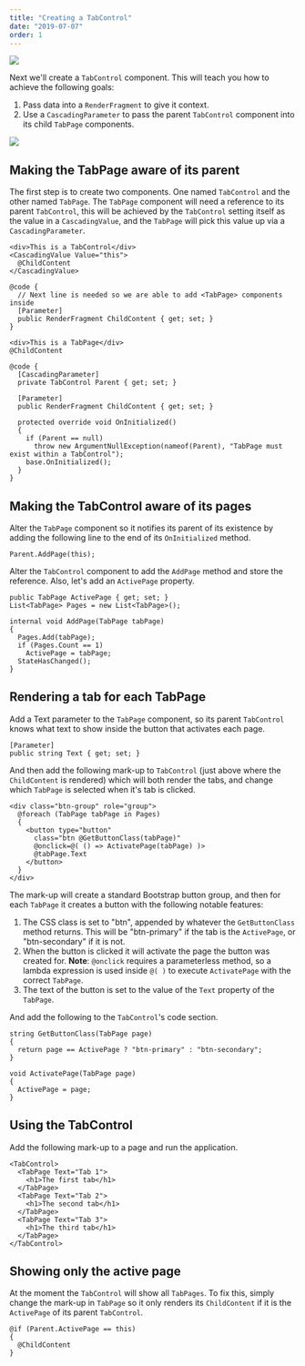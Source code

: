```yaml
---
title: "Creating a TabControl"
date: "2019-07-07"
order: 1
---
```


[![](images/SourceLink.png)](https://github.com/mrpmorris/blazor-university/tree/master/src/TemplatedComponents/CreatingATabControl)

Next we'll create a `TabControl` component. This will teach you how to achieve the following goals:

1. Pass data into a `RenderFragment` to give it context.
2. Use a `CascadingParameter` to pass the parent `TabControl` component into its child `TabPage` components.

![](images/TabControl.gif)

## Making the TabPage aware of its parent

The first step is to create two components.
One named `TabControl` and the other named `TabPage`.
The `TabPage` component will need a reference to its parent `TabControl`,
this will be achieved by the `TabControl` setting itself as the value in a `CascadingValue`,
and the `TabPage` will pick this value up via a `CascadingParameter`.

```razor
<div>This is a TabControl</div>
<CascadingValue Value="this">
  @ChildContent
</CascadingValue>

@code {
  // Next line is needed so we are able to add <TabPage> components inside
  [Parameter]
  public RenderFragment ChildContent { get; set; }
}
```

```razor
<div>This is a TabPage</div>
@ChildContent

@code {
  [CascadingParameter]
  private TabControl Parent { get; set; }

  [Parameter]
  public RenderFragment ChildContent { get; set; }

  protected override void OnInitialized()
  {
    if (Parent == null)
      throw new ArgumentNullException(nameof(Parent), "TabPage must exist within a TabControl");
    base.OnInitialized();
  }
}
```

## Making the TabControl aware of its pages

Alter the `TabPage` component so it notifies its parent of its existence by adding the following line to the end of its `OnInitialized`
method.

```razor
Parent.AddPage(this);
```

Alter the `TabControl` component to add the `AddPage` method and store the reference. Also, let's add an `ActivePage` property.

```razor
public TabPage ActivePage { get; set; }
List<TabPage> Pages = new List<TabPage>();

internal void AddPage(TabPage tabPage)
{
  Pages.Add(tabPage);
  if (Pages.Count == 1)
    ActivePage = tabPage;
  StateHasChanged();
}
```

## Rendering a tab for each TabPage

Add a Text parameter to the `TabPage` component,
so its parent `TabControl` knows what text to show inside the button that activates each page.

```razor
[Parameter]
public string Text { get; set; }
```

And then add the following mark-up to `TabControl`
(just above where the `ChildContent` is rendered) which will both render the tabs,
and change which `TabPage` is selected when it's tab is clicked.

```razor
<div class="btn-group" role="group">
  @foreach (TabPage tabPage in Pages)
  {
    <button type="button"
      class="btn @GetButtonClass(tabPage)"
      @onclick=@( () => ActivatePage(tabPage) )>
      @tabPage.Text
    </button>
  }
</div>
```

The mark-up will create a standard Bootstrap button group,
and then for each `TabPage` it creates a button with the following notable features:

1. The CSS class is set to "btn", appended by whatever the `GetButtonClass` method returns.
   This will be "btn-primary" if the tab is the `ActivePage`, or "btn-secondary" if it is not.
2. When the button is clicked it will activate the page the button was created for.
    **Note**: `@onclick` requires a parameterless method,
    so a lambda expression is used inside `@( )` to execute `ActivatePage` with the correct `TabPage`.
3. The text of the button is set to the value of the `Text` property of the `TabPage`.

And add the following to the `TabControl`'s code section.

```razor
string GetButtonClass(TabPage page)
{
  return page == ActivePage ? "btn-primary" : "btn-secondary";
}

void ActivatePage(TabPage page)
{
  ActivePage = page;
}
```

## Using the TabControl

Add the following mark-up to a page and run the application.

```razor
<TabControl>
  <TabPage Text="Tab 1">
    <h1>The first tab</h1>
  </TabPage>
  <TabPage Text="Tab 2">
    <h1>The second tab</h1>
  </TabPage>
  <TabPage Text="Tab 3">
    <h1>The third tab</h1>
  </TabPage>
</TabControl>
```

## Showing only the active page

At the moment the `TabControl` will show all `TabPages`.
To fix this, simply change the mark-up in `TabPage` so it only renders its `ChildContent` if it is the `ActivePage` of its
parent `TabControl`.

```razor
@if (Parent.ActivePage == this)
{
  @ChildContent
}
```
